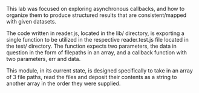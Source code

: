 This lab was focused on exploring asynchronous callbacks, and how to organize them to produce structured results that are consistent/mapped with given datasets. 

The code written in reader.js, located in the lib/ directory, is exporting a single function to be utilized in the respective reader.test.js file located in the test/ directory. The function expects two parameters, the data in question in the form of filepaths in an array, and a callback function with two parameters, err and data. 

This module, in its current state, is designed specifically to take in an array of 3 file paths, read the files and deposit their contents as a string to another array in the order they were supplied. 